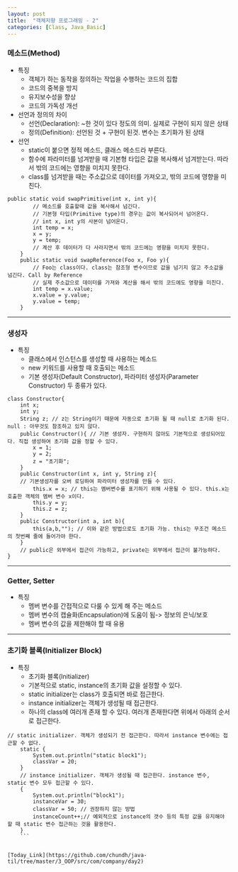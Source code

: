 ```yaml
---
layout: post
title:  "객체지향 프로그래밍 - 2"
categories: [Class, Java_Basic]
---
```


### 메소드(Method)
- 특징
   * 객체가 하는 동작을 정의하는 작업을 수행하는 코드의 집합
   * 코드의 중복을 방지
   * 유지보수성을 향상
   * 코드의 가독성 개선
- 선언과 정의의 차이
   * 선언(Declaration): ~한 것이 있다 정도의 의미. 실제로 구현이 되지 않은 상태
   * 정의(Definition): 선언된 것 + 구현이 된것. 변수는 초기화가 된 상태
- 선언
   * static이 붙으면 정적 메소드, 클래스 메소드라 부른다.
   * 함수에 파라미터를 넘겨받을 때 기본형 타입은 값을 복사해서 넘겨받는다. 따라서 밖의 코드에는 영향을 미치지 못한다.
   * class를 넘겨받을 때는 주소값으로 데이터를 가져오고, 밖의 코드에 영향을 미친다.
```
public static void swapPrimitive(int x, int y){
        // 메소드를 호출할때 값을 복사해서 넘긴다.
        // 기본형 타입(Primitive type)의 경우는 값이 복사되어서 넘어온다.
        // int x, int y의 사본이 넘어온다.
        int temp = x;
        x = y;
        y = temp;
        // 계산 후 데이터가 다 사라지면서 밖의 코드에는 영향을 미치지 못한다.
    }
    public static void swapReference(Foo x, Foo y){
        // Foo는 class이다. class는 참조형 변수이므로 값을 넘기지 않고 주소값을 넘긴다. Call by Reference
        // 실제 주소값으로 데이터를 가져와 계산을 해서 밖의 코드에도 영향을 미친다.
        int temp = x.value;
        x.value = y.value;
        y.value = temp;
    }
```

- - -

### 생성자
- 특징
   * 클래스에서 인스턴스를 생성할 때 사용하는 메소드
   * new 키워드를 사용할 때 호출되는 메소드
   * 기본 생성자(Default Constructor), 파라미터 생성자(Parameter Constructor) 두 종류가 있다.
```
class Constructor{
    int x;
    int y;
    String z; // z는 String이기 때문에 자동으로 초기화 될 때 null로 초기화 된다. null : 아무것도 참조하고 있지 않다.
    public Constructor(){ // 기본 생성자. 구현하지 않아도 기본적으로 생성되어있다. 직접 생성하여 초기화 값을 정할 수 있다.
        x = 1;
        y = 2;
        z = "초기화";
    }
    public Constructor(int x, int y, String z){
    // 기본생성자를 오버 로딩하여 파라미터 생성자를 만들 수 있다.
        this.x = x; // this는 멤버변수를 표기하기 위해 사용될 수 있다. this.x는 호출한 객체의 멤버 변수 x이다.
        this.y = y;
        this.z = z;
    }
    public Constructor(int a, int b){
        this(a,b,""); // 이와 같은 방법으로도 초기화 가능. this는 무조건 메소드의 첫번째 줄에 들어가야 한다.
    }
    // public은 외부에서 접근이 가능하고, private는 외부에서 접근이 불가능하다.
}
```

- - -
### Getter, Setter
- 특징
   * 멤버 변수를 간접적으로 다룰 수 있게 해 주는 메소드
   * 멤버 변수의 캡슐화(Encapsulation)에 도움이 됨-> 정보의 은닉/보호
   * 멤버 변수의 값을 제한해야 할 때 유용

- - -
### 초기화 블록(Initializer Block)
- 특징
   * 초기화 블록(Initializer)
   * 기본적으로 static, instance의 초기화 값을 설정할 수 있다.
   * static initializer는 class가 호출되면 바로 접근한다.
   * instance initializer는 객체가 생성될 때 접근한다.
   * 하나의 class에 여러개 존재 할 수 있다. 여러개 존재한다면 위에서 아래의 순서로 접근한다.
```
// static initializer. 객체가 생성되기 전 접근한다. 따라서 instance 변수에는 접근할 수 없다.
    static {
        System.out.println("static block1");
        classVar = 20;
    }
    // instance initializer. 객체가 생성될 때 접근한다. instance 변수, static 변수 모두 접근할 수 있다.
    {
        System.out.println("block1");
        instanceVar = 30;
        classVar = 50; // 권장하지 않는 방법
        instanceCount++;// 예외적으로 instance의 갯수 등의 특정 값을 유지해야 할 때 static 변수 접근하는 것을 활용한다.
    }
    ```
    
    
[Today_Link](https://github.com/chundh/java-til/tree/master/3_OOP/src/com/company/day2)